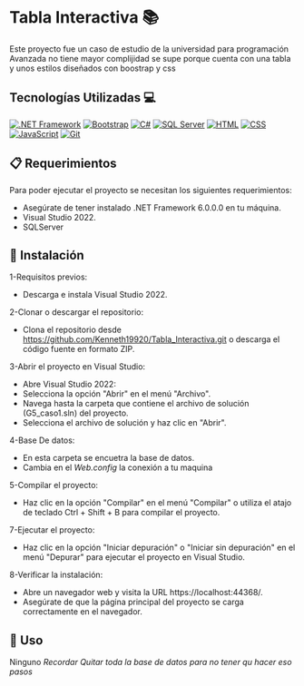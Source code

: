 # Tabla Interactiva 📚

Este proyecto fue un caso de estudio de la universidad para programación Avanzada no tiene mayor complijidad se supe porque cuenta con una tabla y unos estilos diseñados con boostrap y css 


## Tecnologías Utilizadas 💻

[![.NET Framework](https://img.shields.io/badge/.NET%20Framework-512BD4?style=for-the-badge&logo=.net&logoColor=white)](https://dotnet.microsoft.com/)
[![Bootstrap](https://img.shields.io/badge/Bootstrap-7952B3?style=for-the-badge&logo=bootstrap&logoColor=white)](https://getbootstrap.com/)
[![C#](https://img.shields.io/badge/C%23-239120?style=for-the-badge&logo=c-sharp&logoColor=white)](https://docs.microsoft.com/en-us/dotnet/csharp/)
[![SQL Server](https://img.shields.io/badge/SQL%20Server-CC2927?style=for-the-badge&logo=microsoft-sql-server&logoColor=white)](https://www.microsoft.com/en-us/sql-server)
[![HTML](https://img.shields.io/badge/HTML-E34F26?style=for-the-badge&logo=html5&logoColor=white)](https://developer.mozilla.org/en-US/docs/Web/HTML)
[![CSS](https://img.shields.io/badge/CSS-1572B6?style=for-the-badge&logo=css3&logoColor=white)](https://developer.mozilla.org/en-US/docs/Web/CSS)
[![JavaScript](https://img.shields.io/badge/JavaScript-F7DF1E?style=for-the-badge&logo=javascript&logoColor=black)](https://developer.mozilla.org/en-US/docs/Web/JavaScript)
[![Git](https://img.shields.io/badge/Git-F05032?style=for-the-badge&logo=git&logoColor=white)](https://git-scm.com/)

## 📋 Requerimientos

Para poder ejecutar el proyecto se necesitan los siguientes requerimientos: 

 - Asegúrate de tener instalado .NET Framework 6.0.0.0 en tu máquina.
 - Visual Studio 2022.
 - SQLServer 

## 🚀 Instalación

1-Requisitos previos:
  
  * Descarga e instala Visual Studio 2022.

2-Clonar o descargar el repositorio:
  * Clona el repositorio desde https://github.com/Kenneth19920/Tabla_Interactiva.git o descarga el código fuente en formato ZIP.

3-Abrir el proyecto en Visual Studio:
  * Abre Visual Studio 2022:
  * Selecciona la opción "Abrir" en el menú "Archivo".
  * Navega hasta la carpeta que contiene el archivo de solución (G5_caso1.sln) del proyecto.
  * Selecciona el archivo de solución y haz clic en "Abrir".

4-Base De datos:
  * En esta carpeta se encuetra la base de datos.
  * Cambia en el *Web.config* la conexión a tu maquina  
  

5-Compilar el proyecto:

  * Haz clic en la opción "Compilar" en el menú "Compilar" o utiliza el atajo de teclado Ctrl + Shift + B para compilar el proyecto.

7-Ejecutar el proyecto:

  * Haz clic en la opción "Iniciar depuración" o "Iniciar sin depuración" en el menú "Depurar" para ejecutar el proyecto en Visual Studio.

8-Verificar la instalación:

  * Abre un navegador web y visita la URL https://localhost:44368/.
  * Asegúrate de que la página principal del proyecto se carga correctamente en el navegador.


## 📌  Uso

  Ninguno *Recordar Quitar toda la base de datos para no tener qu hacer eso pasos*

